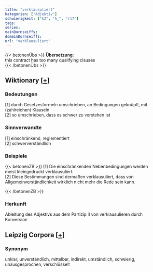 ```yaml
---
title: "verklausuliert"
kategorien: ["Adjektiv"]
schwierigkeit: ["k2", "h_", "r17"]
tags:
series:
mainDornseiffs:
domainDornseiffs:
url: "verklausuliert"
---
```


{{< betonenÜbs >}}
**Übersetzung:**  
this contract has too many qualifying clauses  
{{< /betonenÜbs >}}

## Wiktionary [[+](https://de.wiktionary.org/wiki/verklausuliert)]

### Bedeutungen
[1] durch Gesetzesformeln umschrieben, an Bedingungen geknüpft, mit (zahlreichen) Klauseln  
[2] so umschrieben, dass es schwer zu verstehen ist  

### Sinnverwandte
[1] einschränkend, reglementiert  
[2] schwerverständlich  

### Beispiele
{{< betonenZB >}}
[1] Die einschränkenden Nebenbedingungen werden meist kleingedruckt verklausuliert.  
[2] Diese Bestimmungen sind dermaßen verklausuliert, dass von Allgemeinverständlichkeit wirklich nicht mehr die Rede sein kann.  

{{< /betonenZB >}}
### Herkunft
Ableitung des Adjektivs aus dem Partizip II von verklausulieren durch Konversion  


## Leipzig Corpora [[+](https://corpora.uni-leipzig.de/en/res?word=verklausuliert&corpusId=deu_newscrawl-public_2018)]


### Synonym
unklar, unverständlich, mittelbar, indirekt, umständlich, schwierig, unausgesprochen, verschlüsselt

